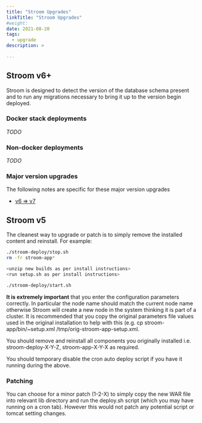 ```yaml
---
title: "Stroom Upgrades"
linkTitle: "Stroom Upgrades"
#weight:
date: 2021-08-20
tags: 
  - upgrade
description: >
  
---
```


## Stroom v6+

Stroom is designed to detect the version of the database schema present and to run any migrations necessary to bring it up to the version begin deployed.

### Docker stack deployments

*TODO*

### Non-docker deployments

*TODO*

### Major version upgrades

The following notes are specific for these major version upgrades

* [v6 => v7](./upgrades/6_to_7_upgrade.md)


## Stroom v5

The cleanest way to upgrade or patch is to simply remove the installed content and reinstall.  For example: 

```bash
./stroom-deploy/stop.sh
rm -fr stroom-app*

<unzip new builds as per install instructions>
<run setup.sh as per install instructions>

./stroom-deploy/start.sh
```

**It is extremely important** that you enter the configuration parameters correctly.  In particular the node name should match the current node name otherwise Stroom will create a new node in the system thinking it is part of a cluster.  It is recommended that you copy the original parameters file values used in the original installation to help with this (e.g. cp stroom-app/bin/~setup.xml /tmp/orig-stroom-app-setup.xml.

You should remove and reinstall all components you originally installed i.e. stroom-deploy-X-Y-Z, stroom-app-X-Y-X as required.

You should temporary disable the cron auto deploy script if you have it running during the above.

### Patching 

You can choose for a minor patch (1-2-X) to simply copy the new WAR file into relevant lib directory and run the deploy.sh script (which you may have running on a cron tab).  However this would not patch any potential script or tomcat setting changes.
